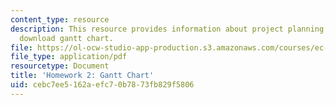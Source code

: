 ```yaml
---
content_type: resource
description: This resource provides information about project planning and link to
  download gantt chart.
file: https://ol-ocw-studio-app-production.s3.amazonaws.com/courses/ec-s06-prototypes-to-products-fall-2005/cebc7ee5162aefc70b7873fb829f5806_MITEC_S06F05_hw2.pdf
file_type: application/pdf
resourcetype: Document
title: 'Homework 2: Gantt Chart'
uid: cebc7ee5-162a-efc7-0b78-73fb829f5806
---
```

